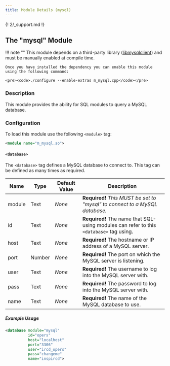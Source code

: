 ```yaml
---
title: Module Details (mysql)
---
```


{! 2/_support.md !}

## The "mysql" Module

!!! note ""
    This module depends on a third-party library ([libmysqlclient](https://dev.mysql.com/downloads/connector/c/)) and must be manually enabled at compile time.

    Once you have installed the dependency you can enable this module using the following command:

    <pre><code>./configure --enable-extras m_mysql.cpp</code></pre>

### Description

This module provides the ability for SQL modules to query a MySQL database.

### Configuration

To load this module use the following `<module>` tag:

```xml
<module name="m_mysql.so">
```

#### `<database>`

The `<database>` tag defines a MySQL database to connect to. This tag can be defined as many times as required.

Name   | Type   | Default Value | Description
------ | ------ | ------------- | -----------
module | Text   | *None*        | **Required!** *This MUST be set to "mysql" to connect to a MySQL database.*
id     | Text   | *None*        | **Required!** The name that SQL-using modules can refer to this `<database>` tag using.
host   | Text   | *None*        | **Required!** The hostname or IP address of a MySQL server.
port   | Number | *None*        | **Required!** The port on which the MySQL server is listening.
user   | Text   | *None*        | **Required!** The username to log into the MySQL server with.
pass   | Text   | *None*        | **Required!** The password to log into the MySQL server with.
name   | Text   | *None*        | **Required!** The name of the MySQL database to use.

##### Example Usage

```xml
<database module="mysql"
          id="opers"
          host="localhost"
          port="3306"
          user="ircd_opers"
          pass="changeme"
          name="inspircd">
```
